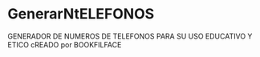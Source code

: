 # GenerarNtELEFONOS

GENERADOR DE NUMEROS DE TELEFONOS PARA SU USO EDUCATIVO Y ETICO cREADO por BOOKFILFACE
